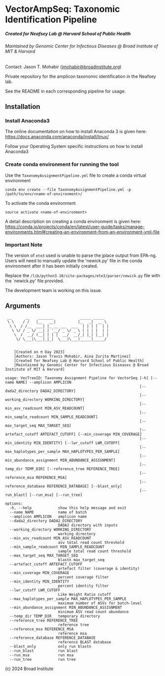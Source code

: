 # VectorAmpSeq: Taxonomic Identification Pipeline 

##### Created for Neafsey Lab @ Harvard School of Public Health

###### Maintained by Genomic Center for Infectious Diseases @ Broad Institute of MIT & Harvard

Contact: Jason T. Mohabir (jmohabir@broadinstitute.org)

Private repository for the amplicon taxonomic identification in the Neafsey lab.

See the README in each corresponding pipeline for usage.

## Installation

### Install Anaconda3

The online documentation on how to install Anaconda 3 is given here: https://docs.anaconda.com/anaconda/install/linux/  

Follow your Operating System specific instructions on how to install Anaconda3

### Create conda environment for running the tool

Use the ```TaxonomyAssignmentPipeline.yml``` file to create a conda virtual environment

```
conda env create --file TaxonomyAssignmentPipeline.yml -p /path/to/env/<name-of-environment>/
```
To activate the conda environment
```
source activate <name-of-environment>
```
A detail description on creating a conda environment is given here: https://conda.io/projects/conda/en/latest/user-guide/tasks/manage-environments.html#creating-an-environment-from-an-environment-yml-file

### Important Note 

The version of `ete3` used is unable to parse the jplace output from EPA-ng. Users will need to manually update the 'newick.py' file in the conda environment after it has been initially created. 

Replace the `/lib/python3.10/site-packages/ete3/parser/newick.py` file with the `newick.py' file provided. 

The development team is working on this issue. 

## Arguments

```
 __      __    _______            _____ _____  
 \ \    / /   |__   __|          |_   _|  __ \ 
  \ \  / /__  ___| |_ __ ___  ___  | | | |  | |
   \ \/ / _ \/ __| | '__/ _ \/ _ \ | | | |  | |
    \  /  __/ (__| | | |  __/  __/_| |_| |__| |
     \/ \___|\___|_|_|  \___|\___|_____|_____/ 
                                               
                                               
    [Created on π Day 2023]
    [Authors: Jason Travis Mohabir, Aina Zurita Martinez]
    [Created for Neafsey Lab @ Harvard School of Public Health]
    [Maintained by Genomic Center for Infectious Diseases @ Broad Institute of MIT & Harvard]
    
usage: VecTreeID: Taxonomy Assignment Pipeline for VectorSeq [-h] [--name NAME] --amplicon AMPLICON
                                                             [--dada2_directory DADA2_DIRECTORY]
                                                             [--working_directory WORKING_DIRECTORY]
                                                             [--min_asv_readcount MIN_ASV_READCOUNT]
                                                             [--min_sample_readcount MIN_SAMPLE_READCOUNT]
                                                             [--max_target_seq MAX_TARGET_SEQ]
                                                             [--artefact_cutoff ARTEFACT_CUTOFF] [--min_coverage MIN_COVERAGE]
                                                             [--min_identity MIN_IDENTITY] [--lwr_cutoff LWR_CUTOFF]
                                                             [--max_haplotypes_per_sample MAX_HAPLOTYPES_PER_SAMPLE]
                                                             [--min_abundance_assignment MIN_ABUNDANCE_ASSIGNMENT]
                                                             [--temp_dir TEMP_DIR] [--reference_tree REFERENCE_TREE]
                                                             [--reference_msa REFERENCE_MSA]
                                                             [--reference_database REFERENCE_DATABASE] [--blast_only]
                                                             [--run_blast] [--run_msa] [--run_tree]

options:
  -h, --help            show this help message and exit
  --name NAME           name of batch
  --amplicon AMPLICON   amplicon name
  --dada2_directory DADA2_DIRECTORY
                        DADA2 directory with inputs
  --working_directory WORKING_DIRECTORY
                        working directory
  --min_asv_readcount MIN_ASV_READCOUNT
                        asv total read count threshold
  --min_sample_readcount MIN_SAMPLE_READCOUNT
                        sample total read count threshold
  --max_target_seq MAX_TARGET_SEQ
                        blastn max_target_seq
  --artefact_cutoff ARTEFACT_CUTOFF
                        artefact filter (coverage & identity)
  --min_coverage MIN_COVERAGE
                        percent coverage filter
  --min_identity MIN_IDENTITY
                        percent identity filter
  --lwr_cutoff LWR_CUTOFF
                        Like Weight Ratio cutoff
  --max_haplotypes_per_sample MAX_HAPLOTYPES_PER_SAMPLE
                        maximum number of ASVs for batch-level
  --min_abundance_assignment MIN_ABUNDANCE_ASSIGNMENT
                        minimum ASV read count abundance
  --temp_dir TEMP_DIR   temporary directory
  --reference_tree REFERENCE_TREE
                        reference tree
  --reference_msa REFERENCE_MSA
                        reference msa
  --reference_database REFERENCE_DATABASE
                        reference BLAST database
  --blast_only          only run blastn
  --run_blast           run blast
  --run_msa             run msa
  --run_tree            run tree
```

(c) 2024 Broad Institute 
